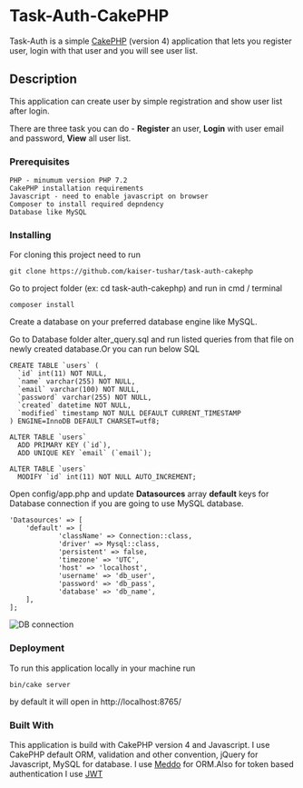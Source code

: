 # Task-Auth-CakePHP

Task-Auth is a simple [CakePHP](https://github.com/cakephp/cakephp) (version 4) application that lets you register user, login with that user and you will see user list.

## Description
This application can create user by simple registration and show user list after login.

There are three task you can do - **Register** an user, **Login** with user email and password, **View** all user list.

### Prerequisites
```
PHP - minumum version PHP 7.2
CakePHP installation requirements
Javascript - need to enable javascript on browser
Composer to install required depndency
Database like MySQL
```

### Installing
 For cloning this project need to run
 ```
git clone https://github.com/kaiser-tushar/task-auth-cakephp
```
Go to project folder (ex: cd task-auth-cakephp) and run in cmd / terminal
```
composer install
```
Create a database on your preferred database engine like MySQL.

Go to Database folder alter_query.sql and run listed queries from that file on newly created database.Or you can run below SQL
```
CREATE TABLE `users` (
  `id` int(11) NOT NULL,
  `name` varchar(255) NOT NULL,
  `email` varchar(100) NOT NULL,
  `password` varchar(255) NOT NULL,
  `created` datetime NOT NULL,
  `modified` timestamp NOT NULL DEFAULT CURRENT_TIMESTAMP
) ENGINE=InnoDB DEFAULT CHARSET=utf8;

ALTER TABLE `users`
  ADD PRIMARY KEY (`id`),
  ADD UNIQUE KEY `email` (`email`);

ALTER TABLE `users`
  MODIFY `id` int(11) NOT NULL AUTO_INCREMENT;
```

Open config/app.php and update **Datasources** array **default** keys for Database connection if you are going to use MySQL database.
```
'Datasources' => [
    'default' => [
            'className' => Connection::class,
            'driver' => Mysql::class,
            'persistent' => false,
            'timezone' => 'UTC',
            'host' => 'localhost',
            'username' => 'db_user',
            'password' => 'db_pass',
            'database' => 'db_name',
    ],
];
```
![DB connection](https://imgur.com/BFNHjaH.png)

### Deployment
To run  this application locally in your machine run

```
bin/cake server
```
by default it will open in http://localhost:8765/

### Built With
This application is build with CakePHP version 4 and Javascript. I use CakePHP default ORM, validation and other convention, jQuery for Javascript, MySQL for database. I use [Meddo](https://medoo.in/) for ORM.Also for token based authentication I use  [JWT](http://jwt.io/)
